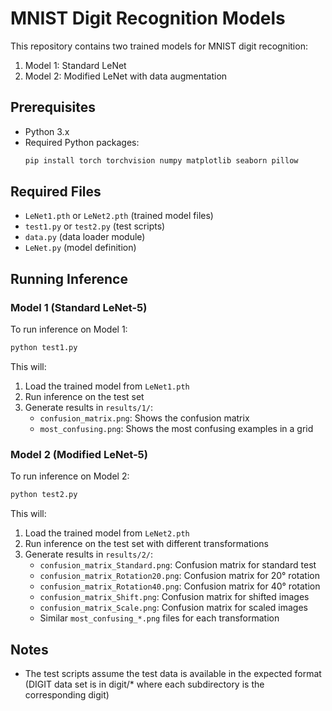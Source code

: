 # MNIST Digit Recognition Models

This repository contains two trained models for MNIST digit recognition:
1. Model 1: Standard LeNet
2. Model 2: Modified LeNet with data augmentation

## Prerequisites

- Python 3.x
- Required Python packages:
  ```bash
  pip install torch torchvision numpy matplotlib seaborn pillow
  ```

## Required Files

- `LeNet1.pth` or `LeNet2.pth` (trained model files)
- `test1.py` or `test2.py` (test scripts)
- `data.py` (data loader module)
- `LeNet.py` (model definition)

## Running Inference

### Model 1 (Standard LeNet-5)

To run inference on Model 1:
```bash
python test1.py
```

This will:
1. Load the trained model from `LeNet1.pth`
2. Run inference on the test set
3. Generate results in `results/1/`:
   - `confusion_matrix.png`: Shows the confusion matrix
   - `most_confusing.png`: Shows the most confusing examples in a grid

### Model 2 (Modified LeNet-5)

To run inference on Model 2:
```bash
python test2.py
```

This will:
1. Load the trained model from `LeNet2.pth`
2. Run inference on the test set with different transformations
3. Generate results in `results/2/`:
   - `confusion_matrix_Standard.png`: Confusion matrix for standard test
   - `confusion_matrix_Rotation20.png`: Confusion matrix for 20° rotation
   - `confusion_matrix_Rotation40.png`: Confusion matrix for 40° rotation
   - `confusion_matrix_Shift.png`: Confusion matrix for shifted images
   - `confusion_matrix_Scale.png`: Confusion matrix for scaled images
   - Similar `most_confusing_*.png` files for each transformation

## Notes

- The test scripts assume the test data is available in the expected format (DIGIT data set is in digit/* where each subdirectory is the corresponding digit)